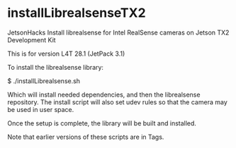 # installLibrealsenseTX2
JetsonHacks Install librealsense for Intel RealSense cameras on Jetson TX2 Development Kit

This is for version L4T 28.1 (JetPack 3.1)

To install the librealsense library:

$ ./installLibrealsense.sh

Which will install needed dependencies, and then the librealsense repository. The install script will also set udev rules so that the camera may be used in user space.

Once the setup is complete, the library will be built and installed.


Note that earlier versions of these scripts are in Tags. 

